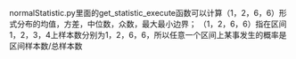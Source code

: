 normalStatistic.py里面的get_statistic_execute函数可以计算（1，2，6，6）形式分布的均值，方差，中位数，众数，最大最小边界；
（1，2，6，6）指在区间1，2，3，4上样本数分别为1，2，6，6，所以任意一个区间上某事发生的概率是区间样本数/总样本数
